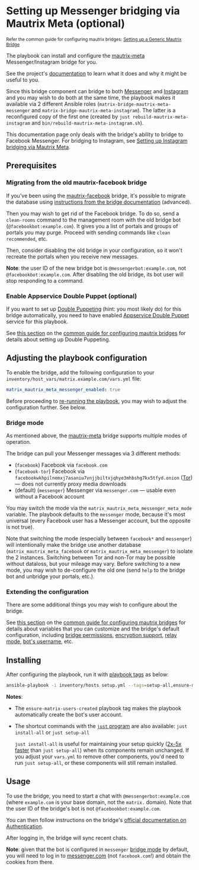 # Setting up Messenger bridging via Mautrix Meta (optional)

<sup>Refer the common guide for configuring mautrix bridges: [Setting up a Generic Mautrix Bridge](configuring-playbook-bridge-mautrix-bridges.md)</sup>

The playbook can install and configure the [mautrix-meta](https://github.com/mautrix/meta) Messenger/Instagram bridge for you.

See the project's [documentation](https://docs.mau.fi/bridges/go/meta/index.html) to learn what it does and why it might be useful to you.

Since this bridge component can bridge to both [Messenger](https://messenger.com/) and [Instagram](https://instagram.com/) and you may wish to do both at the same time, the playbook makes it available via 2 different Ansible roles (`matrix-bridge-mautrix-meta-messenger` and `matrix-bridge-mautrix-meta-instagram`). The latter is a reconfigured copy of the first one (created by `just rebuild-mautrix-meta-instagram` and `bin/rebuild-mautrix-meta-instagram.sh`).

This documentation page only deals with the bridge's ability to bridge to Facebook Messenger. For bridging to Instagram, see [Setting up Instagram bridging via Mautrix Meta](configuring-playbook-bridge-mautrix-meta-instagram.md).

## Prerequisites

### Migrating from the old mautrix-facebook bridge

If you've been using the [mautrix-facebook](./configuring-playbook-bridge-mautrix-facebook.md) bridge, it's possible to migrate the database using [instructions from the bridge documentation](https://docs.mau.fi/bridges/go/meta/facebook-migration.html) (advanced).

Then you may wish to get rid of the Facebook bridge. To do so, send a `clean-rooms` command to the management room with the old bridge bot (`@facebookbot:example.com`). It gives you a list of portals and groups of portals you may purge. Proceed with sending commands like `clean recommended`, etc.

Then, consider disabling the old bridge in your configuration, so it won't recreate the portals when you receive new messages.

**Note**: the user ID of the new bridge bot is `@messengerbot:example.com`, not `@facebookbot:example.com`. After disabling the old bridge, its bot user will stop responding to a command.

### Enable Appservice Double Puppet (optional)

If you want to set up [Double Puppeting](https://docs.mau.fi/bridges/general/double-puppeting.html) (hint: you most likely do) for this bridge automatically, you need to have enabled [Appservice Double Puppet](configuring-playbook-appservice-double-puppet.md) service for this playbook.

See [this section](configuring-playbook-bridge-mautrix-bridges.md#set-up-double-puppeting-optional) on the [common guide for configuring mautrix bridges](configuring-playbook-bridge-mautrix-bridges.md) for details about setting up Double Puppeting.

## Adjusting the playbook configuration

To enable the bridge, add the following configuration to your `inventory/host_vars/matrix.example.com/vars.yml` file:

```yaml
matrix_mautrix_meta_messenger_enabled: true
```

Before proceeding to [re-running the playbook](./installing.md), you may wish to adjust the configuration further. See below.

### Bridge mode

As mentioned above, the [mautrix-meta](https://github.com/mautrix/meta) bridge supports multiple modes of operation.

The bridge can pull your Messenger messages via 3 different methods:

- (`facebook`) Facebook via `facebook.com`
- (`facebook-tor`) Facebook via `facebookwkhpilnemxj7asaniu7vnjjbiltxjqhye3mhbshg7kx5tfyd.onion` ([Tor](https://www.torproject.org/)) — does not currently proxy media downloads
- (default) (`messenger`) Messenger via `messenger.com` — usable even without a Facebook account

You may switch the mode via the `matrix_mautrix_meta_messenger_meta_mode` variable. The playbook defaults to the `messenger` mode, because it's most universal (every Facebook user has a Messenger account, but the opposite is not true).

Note that switching the mode (especially between `facebook*` and `messenger`) will intentionally make the bridge use another database (`matrix_mautrix_meta_facebook` or `matrix_mautrix_meta_messenger`) to isolate the 2 instances. Switching between Tor and non-Tor may be possible without dataloss, but your mileage may vary. Before switching to a new mode, you may wish to de-configure the old one (send `help` to the bridge bot and unbridge your portals, etc.).

### Extending the configuration

There are some additional things you may wish to configure about the bridge.

See [this section](configuring-playbook-bridge-mautrix-bridges.md#extending-the-configuration) on the [common guide for configuring mautrix bridges](configuring-playbook-bridge-mautrix-bridges.md) for details about variables that you can customize and the bridge's default configuration, including [bridge permissions](configuring-playbook-bridge-mautrix-bridges.md#configure-bridge-permissions-optional), [encryption support](configuring-playbook-bridge-mautrix-bridges.md#enable-encryption-optional), [relay mode](configuring-playbook-bridge-mautrix-bridges.md#enable-relay-mode-optional), [bot's username](configuring-playbook-bridge-mautrix-bridges.md#set-the-bots-username-optional), etc.

## Installing

After configuring the playbook, run it with [playbook tags](playbook-tags.md) as below:

<!-- NOTE: let this conservative command run (instead of install-all) to make it clear that failure of the command means something is clearly broken. -->
```sh
ansible-playbook -i inventory/hosts setup.yml --tags=setup-all,ensure-matrix-users-created,start
```

**Notes**:

- The `ensure-matrix-users-created` playbook tag makes the playbook automatically create the bot's user account.

- The shortcut commands with the [`just` program](just.md) are also available: `just install-all` or `just setup-all`

  `just install-all` is useful for maintaining your setup quickly ([2x-5x faster](../CHANGELOG.md#2x-5x-performance-improvements-in-playbook-runtime) than `just setup-all`) when its components remain unchanged. If you adjust your `vars.yml` to remove other components, you'd need to run `just setup-all`, or these components will still remain installed.

## Usage

To use the bridge, you need to start a chat with `@messengerbot:example.com` (where `example.com` is your base domain, not the `matrix.` domain). Note that the user ID of the bridge's bot is not `@facebookbot:example.com`.

You can then follow instructions on the bridge's [official documentation on Authentication](https://docs.mau.fi/bridges/go/meta/authentication.html).

After logging in, the bridge will sync recent chats.

**Note**: given that the bot is configured in `messenger` [bridge mode](#bridge-mode) by default, you will need to log in to [messenger.com](https://messenger.com/) (not `facebook.com`!) and obtain the cookies from there.
